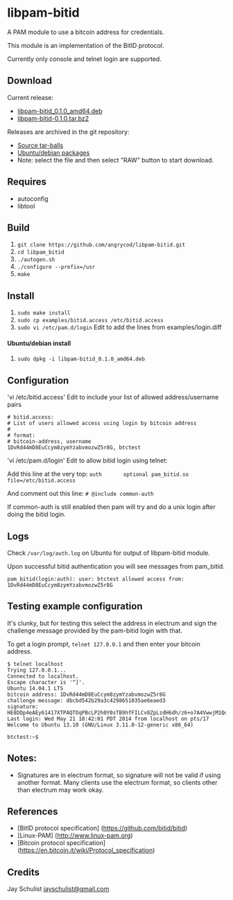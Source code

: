 libpam-bitid
============

A PAM module to use a bitcoin address for credentials.

This module is an implementation of the BitID protocol.

Currently only console and telnet login are supported.

## Download
Current release:
* [libpam-bitid_0.1.0_amd64.deb](https://github.com/angrycod/libpam-bitid/raw/master/releases/debian/libpam-bitid_0.1.0_amd64.deb)
* [libpam-bitid-0.1.0.tar.bz2](https://github.com/angrycod/libpam-bitid/raw/master/releases/libpam-bitid-0.1.0.tar.bz2)

Releases are archived in the git repository:
* [Source tar-balls](releases)
* [Ubuntu/debian packages](releases/debian)
* Note: select the file and then select "RAW" button to start download.

## Requires
- autoconfig
- libtool

## Build
1. `git clone https://github.com/angrycod/libpam-bitid.git`
2. `cd libpam_bitid`
3. `./autogen.sh`
4. `./configure --prefix=/usr`
5. `make`

## Install
1. `sudo make install`
2. `sudo cp examples/bitid.access /etc/bitid.access`
3. `sudo vi /etc/pam.d/login` Edit to add the lines from examples/login.diff

#### Ubuntu/debian install
1. `sudo dpkg -i libpam-bitid_0.1.0_amd64.deb`

## Configuration
'vi /etc/bitid.access' Edit to include your list of allowed address/username pairs

```
# bitid.access:
# List of users allowed access using login by bitcoin address
#
# format:
# bitcoin-address, username
1DvRd44mD8EuCcym8zymYzabvmozwZ5r8G, btctest
```

'vi /etc/pam.d/login' Edit to allow bitid login using telnet:

Add this line at the very top:
`auth       optional pam_bitid.so file=/etc/bitid.access`

And comment out this line:
`# @include common-auth`

If common-auth is still enabled then pam will try and do a unix login after doing the bitid login.

## Logs
Check `/var/log/auth.log` on Ubuntu for output of libpam-bitid module.

Upon successful bitid authentication you will see messages from pam_bitid.
```
pam_bitid(login:auth): user: btctest allowed access from: 1DvRd44mD8EuCcym8zymYzabvmozwZ5r8G
```

## Testing example configuration
It's clunky, but for testing this select the address in electrum and sign the challenge
message provided by the pam-bitid login with that. 

To get a login prompt, `telnet 127.0.0.1` and then enter your bitcoin address.

```
$ telnet localhost
Trying 127.0.0.1...
Connected to localhost.
Escape character is '^]'.
Ubuntu 14.04.1 LTS
bitcoin address: 1DvRd44mD8EuCcym8zymYzabvmozwZ5r8G
challenge message: dbcbd542b29a3c4298651035ae6eaed3
signature: HE8DDp4eAEy61417XTPAQTOqPBcLP2h0Y0sTB9hfFILCv8ZpLzdH6dh/z6+o7A4VwwjM1Qq2SFVcgyf7U51JhdE=
Last login: Wed May 21 18:42:01 PDT 2014 from localhost on pts/17
Welcome to Ubuntu 13.10 (GNU/Linux 3.11.0-12-generic x86_64)
 
btctest:~$
```

## Notes:
* Signatures are in electrum format, so signature will not be valid if using another format. Many clients use the electrum format, so clients other than electrum may work okay.

## References
* [BitID protocol specification] (https://github.com/bitid/bitid)
* [Linux-PAM] (http://www.linux-pam.org)
* [Bitcoin protocol specification] (https://en.bitcoin.it/wiki/Protocol_specification)

## Credits
Jay Schulist <jayschulist@gmail.com>

